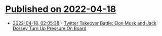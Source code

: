 # [Published on 2022-04-18](index.md)

* [2022-04-18, 02:05:38](https://news.ycombinator.com/item?id=31066534) - [Twitter Takeover Battle: Elon Musk and Jack Dorsey Turn Up Pressure On Board](https://www.forbes.com/sites/abrambrown/2022/04/17/twitter-takeover-musk-dorsey-board-tweets/)
